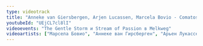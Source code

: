 ```yaml
---
type: videotrack
title: "Anneke van Giersbergen, Arjen Lucassen, Marcela Bovio - Comatose (Ayreon)"
youtubeId: "UEjCL7cl8lI"
videoevents: "The Gentle Storm и Stream of Passion в Melkweg"
videoartists: ["Марсела Бовио", "Аннеке ван Гирсберген", "Арьен Лукассен"]
---
```

